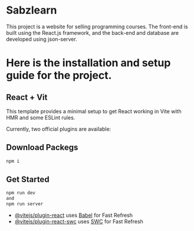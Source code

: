 # Sabzlearn
This project is a website for selling programming courses. The front-end is built using the React.js framework, and the back-end and database are developed using json-server.


# Here is the installation and setup guide for the project.
## React + Vit 

This template provides a minimal setup to get React working in Vite with HMR and some ESLint rules.

Currently, two official plugins are available:

## Download Packegs

```bash
npm i
```

## Get Started

```bash
npm run dev
and
npm run server
```


- [@vitejs/plugin-react](https://github.com/vitejs/vite-plugin-react/blob/main/packages/plugin-react/README.md) uses [Babel](https://babeljs.io/) for Fast Refresh
- [@vitejs/plugin-react-swc](https://github.com/vitejs/vite-plugin-react-swc) uses [SWC](https://swc.rs/) for Fast Refresh
